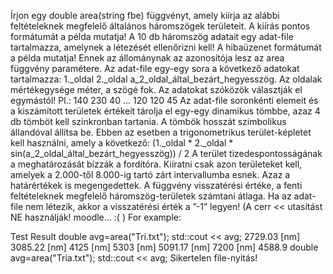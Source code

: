Írjon egy double area(string fbe) függvényt, amely kiírja az alábbi feltételeknek
megfelelő általános háromszögek területeit. A kiírás pontos formátumát a példa mutatja!
A 10 db háromszög adatait egy adat-file tartalmazza, amelynek a létezését ellenőrizni kell!
A hibaüzenet formátumát a példa mutatja!
Ennek az állománynak az azonosítója lesz az area függvény paramétere.
Az adat-file egy-egy sora a következő adatokat tartalmazza:
            1._oldal 2._oldal a_2_oldal_által_bezárt_hegyesszög.
Az oldalak mértékegysége méter, a szögé fok.
Az adatokat szóközök választják el egymástól! Pl.:
            140 230 40
            …
            120 120 45
Az adat-file soronkénti elemeit és a kiszámított területek értékeit tárolja el egy-egy
dinamikus tömbbe, azaz 4 db tömböt kell szinkronban tartania.
A tömbök hosszát szimbolikus állandóval állítsa be.
Ebben az esetben a trigonometrikus terület-képletet kell használni, amely a következő:
            (1._oldal * 2._oldal * sin(a_2_oldal_által_bezárt_hegyesszög)) / 2
A terület tizedespontosságának a meghatározását bízzák a fordítóra.
Kiíratni csak azon területeket kell, amelyek a 2.000-től 8.000-ig tartó zárt intervallumba
esnek. Azaz a határértékek is megengedettek.
A függvény visszatérési értéke, a fenti feltételeknek megfelelő háromszög-területek
számtani átlaga.
Ha az adat-file nem létezik, akkor a visszatérési érték a ”-1” legyen!
(A cerr << utasítást NE használják! moodle… :( )
For example:

Test	Result
double avg=area("Tri.txt");
std::cout << avg;
2729.03 [nm]
3085.22 [nm]
4125 [nm]
5303 [nm]
5091.17 [nm]
7200 [nm]
4588.9
double avg=area("Tria.txt");
std::cout << avg;
Sikertelen file-nyitás!